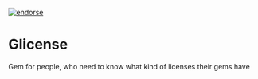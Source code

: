 [![endorse](http://api.coderwall.com/sadfuzzy/endorsecount.png)](http://coderwall.com/sadfuzzy)

Glicense
========

Gem for people, who need to know what kind of licenses their gems have